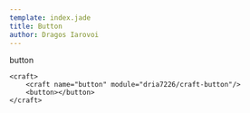 ```yaml
---
template: index.jade
title: Button
author: Dragos Iarovoi
---
```


button

```craftml
<craft>
    <craft name="button" module="dria7226/craft-button"/>
    <button></button>
</craft>
```
